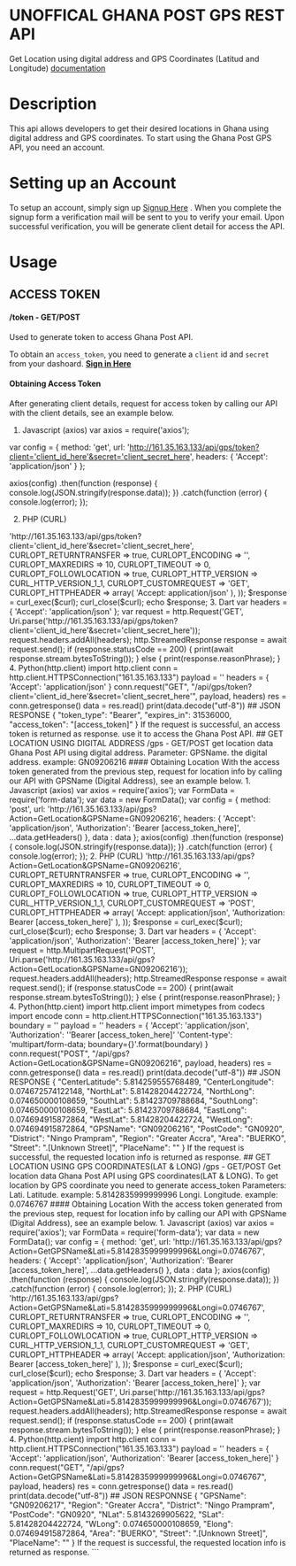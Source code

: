 # UNOFFICAL GHANA POST GPS REST API
Get Location using digital address and GPS Coordinates (Latitud and Longitude)
[documentation](http://161.35.163.133/documentation)

# Description
This api allows developers to get their desired locations in Ghana using digital address and GPS coordinates. To start using the Ghana Post GPS API, you need an account. 


# Setting up an Account
To setup an account, simply sign up [Signup Here](http://161.35.163.133/register) . When you complete the signup form a verification mail will be sent to you to verify your email. Upon successful verification, you will be generate client detail for access the API.


# Usage

## ACCESS TOKEN
#### /token - GET/POST

Used to generate token to access Ghana Post API.

To obtain an `access_token`, you need to generate a `client` id and `secret` from your dashoard. **[Sign in Here](/login)**

#### Obtaining Access Token
After generating client details, request for access token by calling our API with the client details, see an example below.

1. Javascript (axios)
var axios = require('axios');

var config = {
  method: 'get',
  url: 'http://161.35.163.133/api/gps/token?client='client_id_here'&secret='client_secret_here',
  headers: { 
    'Accept': 'application/json'
  }
};

axios(config)
.then(function (response) {
  console.log(JSON.stringify(response.data));
})
.catch(function (error) {
  console.log(error);
});

2. PHP (CURL)

<?php

$curl = curl_init();

curl_setopt_array($curl, array(
  CURLOPT_URL => 'http://161.35.163.133/api/gps/token?client='client_id_here'&secret='client_secret_here',
  CURLOPT_RETURNTRANSFER => true,
  CURLOPT_ENCODING => '',
  CURLOPT_MAXREDIRS => 10,
  CURLOPT_TIMEOUT => 0,
  CURLOPT_FOLLOWLOCATION => true,
  CURLOPT_HTTP_VERSION => CURL_HTTP_VERSION_1_1,
  CURLOPT_CUSTOMREQUEST => 'GET',
  CURLOPT_HTTPHEADER => array(
    'Accept: application/json'
  ),
));

$response = curl_exec($curl);

curl_close($curl);
echo $response;

3. Dart 
var headers = {
  'Accept': 'application/json'
};
var request = http.Request('GET', Uri.parse('http://161.35.163.133/api/gps/token?client='client_id_here'&secret='client_secret_here'));

request.headers.addAll(headers);

http.StreamedResponse response = await request.send();

if (response.statusCode == 200) {
  print(await response.stream.bytesToString());
}
else {
  print(response.reasonPhrase);
}

4. Python(http.client)
import http.client

conn = http.client.HTTPSConnection("161.35.163.133")
payload = ''
headers = {
  'Accept': 'application/json'
}
conn.request("GET", "/api/gps/token?client='client_id_here'&secret='client_secret_here'", payload, headers)
res = conn.getresponse()
data = res.read()
print(data.decode("utf-8"))


## JSON RESPONSE
{
    "token_type": "Bearer",
    "expires_in": 31536000,
    "access_token": "[access_token]"
}

If the request is successful, an access token is returned as response. use it to access the Ghana Post API.



## GET LOCATION USING DIGITAL ADDRESS
/gps - GET/POST
get location data Ghana Post API using digital address.

Parameter: 
GPSName. the digital address. example: GN09206216

#### Obtaining Location
With the access token generated from the previous step, request for location info by calling our API with GPSName (Digital Address), see an example below.

1. Javascript (axios)

var axios = require('axios');
var FormData = require('form-data');
var data = new FormData();

var config = {
  method: 'post',
  url: 'http://161.35.163.133/api/gps?Action=GetLocation&GPSName=GN09206216',
  headers: { 
    'Accept': 'application/json', 
    'Authorization': 'Bearer [access_token_here]', 
    ...data.getHeaders()
  },
  data : data
};

axios(config)
.then(function (response) {
  console.log(JSON.stringify(response.data));
})
.catch(function (error) {
  console.log(error);
});

2. PHP (CURL)
<?php

$curl = curl_init();

curl_setopt_array($curl, array(
  CURLOPT_URL => 'http://161.35.163.133/api/gps?Action=GetLocation&GPSName=GN09206216',
  CURLOPT_RETURNTRANSFER => true,
  CURLOPT_ENCODING => '',
  CURLOPT_MAXREDIRS => 10,
  CURLOPT_TIMEOUT => 0,
  CURLOPT_FOLLOWLOCATION => true,
  CURLOPT_HTTP_VERSION => CURL_HTTP_VERSION_1_1,
  CURLOPT_CUSTOMREQUEST => 'POST',
  CURLOPT_HTTPHEADER => array(
    'Accept: application/json',
    'Authorization: Bearer [access_token_here]'
  ),
));

$response = curl_exec($curl);

curl_close($curl);
echo $response;

3. Dart

var headers = {
  'Accept': 'application/json',
  'Authorization': 'Bearer [access_token_here]'

};
var request = http.MultipartRequest('POST', Uri.parse('http://161.35.163.133/api/gps?Action=GetLocation&GPSName=GN09206216'));

request.headers.addAll(headers);

http.StreamedResponse response = await request.send();

if (response.statusCode == 200) {
  print(await response.stream.bytesToString());
}
else {
  print(response.reasonPhrase);
}

4. Python(http.cient)
import http.client
import mimetypes
from codecs import encode

conn = http.client.HTTPSConnection("161.35.163.133")
boundary = ''
payload = ''
headers = {
  'Accept': 'application/json',
  'Authorization': ''Bearer [access_token_here]'
  'Content-type': 'multipart/form-data; boundary={}'.format(boundary)
}
conn.request("POST", "/api/gps?Action=GetLocation&GPSName=GN09206216", payload, headers)
res = conn.getresponse()
data = res.read()
print(data.decode("utf-8"))


## JSON RESPONSE
{
    "CenterLatitude": 5.814259555768489,
    "CenterLongitude": 0.074672574122148,
    "NorthLat": 5.81428204422724,
    "NorthLong": 0.074650000108659,
    "SouthLat": 5.81423709788684,
    "SouthLong": 0.074650000108659,
    "EastLat": 5.81423709788684,
    "EastLong": 0.074694915872864,
    "WestLat": 5.81428204422724,
    "WestLong": 0.074694915872864,
    "GPSName": "GN09206216",
    "PostCode": "GN0920",
    "District": "Ningo Prampram",
    "Region": "Greater Accra",
    "Area": "BUERKO",
    "Street": ".[Unknown Street]",
    "PlaceName": ""
}

If the request is successful, the requested location info is returned as response.


## GET LOCATION USING GPS COORDINATES(LAT & LONG)
/gps - GET/POST
Get location data Ghana Post API using GPS coordinates(LAT & LONG).

To get location by GPS coordinate you need to generate access_token
Parameters: 
Lati. Latitude. example: 5.8142835999999996
Longi. Longitude. example: 0.0746767

#### Obtaining Location
With the access token generated from the previous step, request for location info by calling our API with GPSName (Digital Address), see an example below.

1. Javascript (axios)

var axios = require('axios');
var FormData = require('form-data');
var data = new FormData();

var config = {
  method: 'get',
  url: 'http://161.35.163.133/api/gps?Action=GetGPSName&Lati=5.8142835999999996&Longi=0.0746767',
  headers: { 
    'Accept': 'application/json', 
    'Authorization': 'Bearer [access_token_here]', 
    ...data.getHeaders()
  },
  data : data
};

axios(config)
.then(function (response) {
  console.log(JSON.stringify(response.data));
})
.catch(function (error) {
  console.log(error);
});

2. PHP (CURL)
<?php

$curl = curl_init();

curl_setopt_array($curl, array(
  CURLOPT_URL => 'http://161.35.163.133/api/gps?Action=GetGPSName&Lati=5.8142835999999996&Longi=0.0746767',
  CURLOPT_RETURNTRANSFER => true,
  CURLOPT_ENCODING => '',
  CURLOPT_MAXREDIRS => 10,
  CURLOPT_TIMEOUT => 0,
  CURLOPT_FOLLOWLOCATION => true,
  CURLOPT_HTTP_VERSION => CURL_HTTP_VERSION_1_1,
  CURLOPT_CUSTOMREQUEST => 'GET',
  CURLOPT_HTTPHEADER => array(
    'Accept: application/json',
    'Authorization: Bearer [access_token_here]'
  ),
));

$response = curl_exec($curl);

curl_close($curl);
echo $response;

3. Dart

var headers = {
  'Accept': 'application/json',
  'Authorization': 'Bearer [access_token_here]'

};
var request = http.Request('GET', Uri.parse('http://161.35.163.133/api/gps?Action=GetGPSName&Lati=5.8142835999999996&Longi=0.0746767'));

request.headers.addAll(headers);

http.StreamedResponse response = await request.send();

if (response.statusCode == 200) {
  print(await response.stream.bytesToString());
}
else {
  print(response.reasonPhrase);
}

4. Python(http.cient)
import http.client

conn = http.client.HTTPSConnection("161.35.163.133")
payload = ''
headers = {
  'Accept': 'application/json',
  'Authorization': 'Bearer [access_token_here]'
}
conn.request("GET", "/api/gps?Action=GetGPSName&Lati=5.8142835999999996&Longi=0.0746767", payload, headers)
res = conn.getresponse()
data = res.read()
print(data.decode("utf-8"))


## JSON RESPONNSE

{
    "GPSName": "GN09206217",
    "Region": "Greater Accra",
    "District": "Ningo Prampram",
    "PostCode": "GN0920",
    "NLat": 5.8143269905622,
    "SLat": 5.81428204422724,
    "WLong": 0.074650000108659,
    "Elong": 0.074694915872864,
    "Area": "BUERKO",
    "Street": ".[Unknown Street]",
    "PlaceName": ""
}
If the request is successful, the requested location info is returned as response.


```
